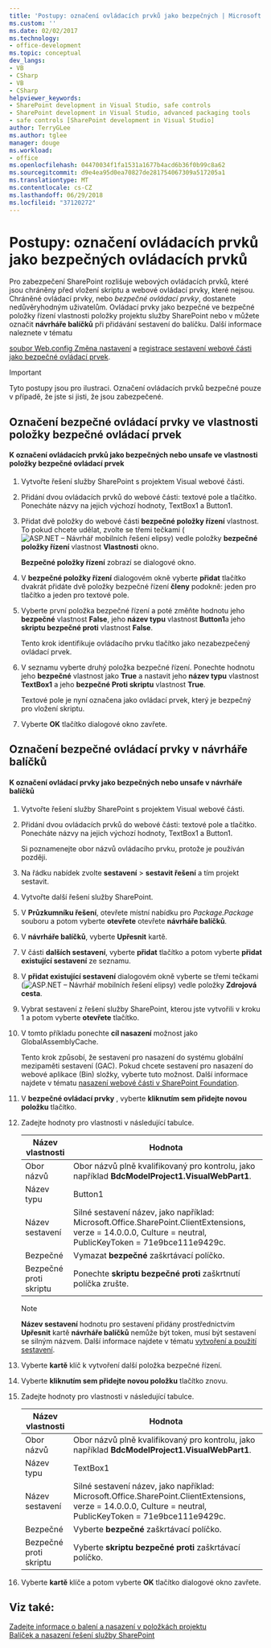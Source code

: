 ```yaml
---
title: 'Postupy: označení ovládacích prvků jako bezpečných | Microsoft Docs'
ms.custom: ''
ms.date: 02/02/2017
ms.technology:
- office-development
ms.topic: conceptual
dev_langs:
- VB
- CSharp
- VB
- CSharp
helpviewer_keywords:
- SharePoint development in Visual Studio, safe controls
- SharePoint development in Visual Studio, advanced packaging tools
- safe controls [SharePoint development in Visual Studio]
author: TerryGLee
ms.author: tglee
manager: douge
ms.workload:
- office
ms.openlocfilehash: 04470034f1fa1531a1677b4acd6b36f0b99c8a62
ms.sourcegitcommit: d9e4ea95d0ea70827de281754067309a517205a1
ms.translationtype: MT
ms.contentlocale: cs-CZ
ms.lasthandoff: 06/29/2018
ms.locfileid: "37120272"
---
```

# <a name="how-to-mark-controls-as-safe-controls"></a>Postupy: označení ovládacích prvků jako bezpečných ovládacích prvků
  Pro zabezpečení SharePoint rozlišuje webových ovládacích prvků, které jsou chráněny před vložení skriptu a webové ovládací prvky, které nejsou. Chráněné ovládací prvky, nebo *bezpečné ovládací prvky*, dostanete nedůvěryhodným uživatelům. Ovládací prvky jako bezpečné ve bezpečné položky řízení vlastnosti položky projektu služby SharePoint nebo v můžete označit **návrháře balíčků** při přidávání sestavení do balíčku. Další informace naleznete v tématu  
  
 [soubor Web.config Změna nastavení](http://go.microsoft.com/fwlink/?LinkId=178965) a [registrace sestavení webové části jako bezpečné ovládací prvek](http://go.microsoft.com/fwlink/?LinkId=171013).  
  
> [!IMPORTANT]  
>  Tyto postupy jsou pro ilustraci. Označení ovládacích prvků bezpečné pouze v případě, že jste si jisti, že jsou zabezpečené.  
  
## <a name="marking-safe-controls-in-the-safe-control-entries-property"></a>Označení bezpečné ovládací prvky ve vlastnosti položky bezpečné ovládací prvek  
  
#### <a name="to-mark-controls-as-safe-or-unsafe-in-the-safe-control-entries-property"></a>K označení ovládacích prvků jako bezpečných nebo unsafe ve vlastnosti položky bezpečné ovládací prvek
  
1.  Vytvořte řešení služby SharePoint s projektem Visual webové části.  
  
2.  Přidání dvou ovládacích prvků do webové části: textové pole a tlačítko. Ponecháte názvy na jejich výchozí hodnoty, TextBox1 a Button1.  
  
3.  Přidat dvě položky do webové části **bezpečné položky řízení** vlastnost. To pokud chcete udělat, zvolte se třemi tečkami (![ASP.NET – Návrhář mobilních řešení elipsy](../sharepoint/media/mwellipsis.gif "ASP.NET – Návrhář mobilních řešení elipsy")) vedle položky **bezpečné položky řízení** vlastnost  **Vlastnosti** okno.  
  
     **Bezpečné položky řízení** zobrazí se dialogové okno.  
  
4.  V **bezpečné položky řízení** dialogovém okně vyberte **přidat** tlačítko dvakrát přidáte dvě položky bezpečné řízení **členy** podokně: jeden pro tlačítko a jeden pro textové pole.  
  
5.  Vyberte první položka bezpečné řízení a poté změňte hodnotu jeho **bezpečné** vlastnost **False**, jeho **název typu** vlastnost **Button1**a jeho **skriptu bezpečné proti** vlastnost **False**.  
  
     Tento krok identifikuje ovládacího prvku tlačítko jako nezabezpečený ovládací prvek.  
  
6.  V seznamu vyberte druhý položka bezpečné řízení. Ponechte hodnotu jeho **bezpečné** vlastnost jako **True** a nastavit jeho **název typu** vlastnost **TextBox1** a jeho **bezpečné Proti skriptu** vlastnost **True**.  
  
     Textové pole je nyní označena jako ovládací prvek, který je bezpečný pro vložení skriptu.  
  
7.  Vyberte **OK** tlačítko dialogové okno zavřete.  
  
## <a name="marking-safe-controls-in-the-package-designer"></a>Označení bezpečné ovládací prvky v návrháře balíčků  
  
#### <a name="to-mark-controls-as-safe-or-unsafe-in-the-package-designer"></a>K označení ovládací prvky jako bezpečných nebo unsafe v návrháře balíčků
  
1.  Vytvořte řešení služby SharePoint s projektem Visual webové části.  
  
2.  Přidání dvou ovládacích prvků do webové části: textové pole a tlačítko. Ponecháte názvy na jejich výchozí hodnoty, TextBox1 a Button1.  
  
     Si poznamenejte obor názvů ovládacího prvku, protože je používán později.  
  
3.  Na řádku nabídek zvolte **sestavení** > **sestavit řešení** a tím projekt sestavit.  
  
4.  Vytvořte další řešení služby SharePoint.  
  
5.  V **Průzkumníku řešení**, otevřete místní nabídku pro *Package.Package* souboru a potom vyberte **otevřete** otevřete **návrháře balíčků**.  
  
6.  V **návrháře balíčků**, vyberte **Upřesnit** kartě.  
  
7.  V části **dalších sestavení**, vyberte **přidat** tlačítko a potom vyberte **přidat existující sestavení** ze seznamu.  
  
8.  V **přidat existující sestavení** dialogovém okně vyberte se třemi tečkami (![ASP.NET – Návrhář mobilních řešení elipsy](../sharepoint/media/mwellipsis.gif "ASP.NET – Návrhář mobilních řešení elipsy")) vedle položky  **Zdrojová cesta**.  
  
9. Vybrat sestavení z řešení služby SharePoint, kterou jste vytvořili v kroku 1 a potom vyberte **otevřete** tlačítko.  
  
10. V tomto příkladu ponechte **cíl nasazení** možnost jako GlobalAssemblyCache.  
  
     Tento krok způsobí, že sestavení pro nasazení do systému globální mezipaměti sestavení (GAC). Pokud chcete sestavení pro nasazení do webové aplikace (Bin) složky, vyberte tuto možnost. Další informace najdete v tématu [nasazení webové části v SharePoint Foundation](http://go.microsoft.com/fwlink/?LinkId=177509).  
  
11. V **bezpečné ovládací prvky** , vyberte **kliknutím sem přidejte novou položku** tlačítko.  
  
12. Zadejte hodnoty pro vlastnosti v následující tabulce.  
  
    |Název vlastnosti|Hodnota|  
    |-------------------|-----------|  
    |Obor názvů|Obor názvů plně kvalifikovaný pro kontrolu, jako například **BdcModelProject1.VisualWebPart1**.|  
    |Název typu|Button1|  
    |Název sestavení|Silné sestavení název, jako například: Microsoft.Office.SharePoint.ClientExtensions, verze = 14.0.0.0, Culture = neutral, PublicKeyToken = 71e9bce111e9429c.|  
    |Bezpečné|Vymazat **bezpečné** zaškrtávací políčko.|  
    |Bezpečné proti skriptu|Ponechte **skriptu bezpečné proti** zaškrtnutí políčka zrušte.|  
  
    > [!NOTE]  
    >  **Název sestavení** hodnotu pro sestavení přidány prostřednictvím **Upřesnit** kartě **návrháře balíčků** nemůže být token, musí být sestavení se silným názvem. Další informace najdete v tématu [vytvoření a použití sestavení](http://go.microsoft.com/fwlink/?LinkId=177513).  
  
13. Vyberte **kartě** klíč k vytvoření další položka bezpečné řízení.  
  
14. Vyberte **kliknutím sem přidejte novou položku** tlačítko znovu.  
  
15. Zadejte hodnoty pro vlastnosti v následující tabulce.  
  
    |Název vlastnosti|Hodnota|  
    |-------------------|-----------|  
    |Obor názvů|Obor názvů plně kvalifikovaný pro kontrolu, jako například **BdcModelProject1.VisualWebPart1**.|  
    |Název typu|TextBox1|  
    |Název sestavení|Silné sestavení název, jako například: Microsoft.Office.SharePoint.ClientExtensions, verze = 14.0.0.0, Culture = neutral, PublicKeyToken = 71e9bce111e9429c.|  
    |Bezpečné|Vyberte **bezpečné** zaškrtávací políčko.|  
    |Bezpečné proti skriptu|Vyberte **skriptu bezpečné proti** zaškrtávací políčko.|  
  
16. Vyberte **kartě** klíče a potom vyberte **OK** tlačítko dialogové okno zavřete.  
  
## <a name="see-also"></a>Viz také:
 [Zadejte informace o balení a nasazení v položkách projektu](../sharepoint/providing-packaging-and-deployment-information-in-project-items.md)   
 [Balíček a nasazení řešení služby SharePoint](../sharepoint/packaging-and-deploying-sharepoint-solutions.md)  
  
